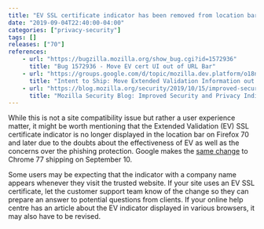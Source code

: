 ```yaml
---
title: "EV SSL certificate indicator has been removed from location bar"
date: "2019-09-04T22:40:00-04:00"
categories: ["privacy-security"]
tags: []
releases: ["70"]
references:
    - url: "https://bugzilla.mozilla.org/show_bug.cgi?id=1572936"
      title: "Bug 1572936 - Move EV cert UI out of URL Bar"
    - url: "https://groups.google.com/d/topic/mozilla.dev.platform/o18n0SZRyUE/discussion"
      title: "Intent to Ship: Move Extended Validation Information out of the URL bar"
    - url: "https://blog.mozilla.org/security/2019/10/15/improved-security-and-privacy-indicators-in-firefox-70/"
      title: "Mozilla Security Blog: Improved Security and Privacy Indicators in Firefox 70"
---
```

While this is not a site compatibility issue but rather a user experience matter, it might be worth mentioning that the Extended Validation (EV) SSL certificate indicator is no longer displayed in the location bar on Firefox 70 and later due to the doubts about the effectiveness of EV as well as the concerns over the phishing protection. Google makes the [same change](https://groups.google.com/a/chromium.org/d/topic/security-dev/h1bTcoTpfeI/discussion) to Chrome 77 shipping on September 10.

Some users may be expecting that the indicator with a company name appears whenever they visit the trusted website. If your site uses an EV SSL certificate, let the customer support team know of the change so they can prepare an answer to potential questions from clients. If your online help centre has an article about the EV indicator displayed in various browsers, it may also have to be revised.
